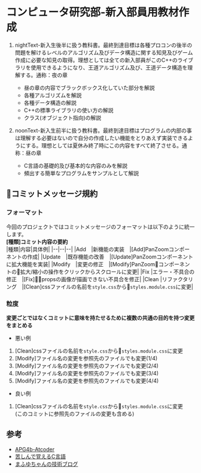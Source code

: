 # コンピュータ研究部-新入部員用教材作成

1. nightText-新入生後半に扱う教科書。最終到達目標は各種プロコンの後半の問題を解けるレベルのアルゴリズム及びデータ構造に関する知見及びゲーム作成に必要な知見の取得。理想としては全ての新入部員がこのC++のライブラリを使用できるようになり、王道アルゴリズム及び、王道データ構造を理解する。通称：夜の章
   - 昼の章の内容でブラックボックス化していた部分を解説
   - 各種アルゴリズムを解説
   - 各種データ構造の解説
   - C++の標準ライブラリの使い方の解説
   - クラス(オブジェクト指向)の解説

2. noonText-新入生前半に扱う教科書。最終到達目標はプログラムの内部の事は理解する必要はないので自分の作成したい機能をとりあえず実装できるようにする。理想としては夏休み終了時にこの内容をすべて終了させる。通称：昼の章
   - C言語の基礎的及び基本的な内容のみを解説
   - 頻出する簡単なプログラムをサンプルとして解説

## コミットメッセージ規約
### フォーマット
今回のプロジェクトではコミットメッセージのフォーマットは以下のように統一します。<br>
**[種類]コミット内容の要約**<br>
|種類|内容|具体例|
|--|--|--|
|Add　|新機能の実装　|[Add]PanZoomコンポーネントの作成|
|Update　|既存機能の改善　|[Update]PanZoomコンポーネントに拡大機能を実装|
|Modify　|変更の修正　|[Modify]PanZoomコンポーネントの拡大/縮小の操作をクリックからスクロールに変更|
|Fix |エラー・不具合の修正　|[Fix]propsの画像が描画できない不具合を修正|
|Clean |リファクタリング　|[Clean]cssファイルの名前を`style.css`から`styles.module.css`に変更|

### 粒度
**変更ごとではなくコミットに意味を持たせるために複数の共通の目的を持つ変更をまとめる**<br>
- 悪い例<br>
1. [Clean]cssファイルの名前を`style.css`から`styles.module.css`に変更<br>
2. [Modify]ファイル名の変更を参照先のファイルでも変更(1/4)<br>
3. [Modify]ファイル名の変更を参照先のファイルでも変更(2/4)<br>
4. [Modify]ファイル名の変更を参照先のファイルでも変更(3/4)<br>
5. [Modify]ファイル名の変更を参照先のファイルでも変更(4/4)<br>
- 良い例<br>
1. [Clean]cssファイルの名前を`style.css`から`styles.module.css`に変更<br>
(このコミットに参照先のファイルの変更も含める)


## 参考
- [APG4b-Atcoder](https://beta.atcoder.jp/contests/apg4b)
- [苦しんで覚えるC言語](https://9cguide.appspot.com/)
- [まふゆちゃんの技術ブログ](https://mafuyu7se.hatenablog.com/)
